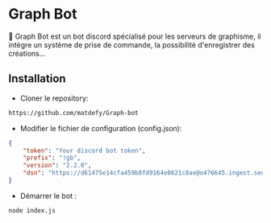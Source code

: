 # Graph Bot

🎨 Graph Bot est un bot discord spécialisé pour les serveurs de graphisme, il intègre un système de prise de commande, la possibilité d'enregistrer des créations...

## Installation

* Cloner le repository:
```sh
https://github.com/matdefy/Graph-bot
```

* Modifier le fichier de configuration (config.json):
```json
{
    "token": "Your discord bot token",
    "prefix": "!gb",
    "version": "2.2.0",
    "dsn": "https://d61475e14cfa459b8fd9164e0621c8ae@o476645.ingest.sentry.io/5516637"
}
```

* Démarrer le bot :
```sh
node index.js
```
 
